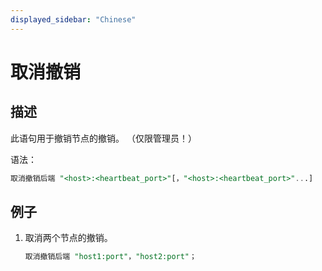 ```yaml
---
displayed_sidebar: "Chinese"
---
```


# 取消撤销

## 描述

此语句用于撤销节点的撤销。 （仅限管理员！）

语法：

```sql
取消撤销后端 "<host>:<heartbeat_port>"[，"<host>:<heartbeat_port>"...]
```

## 例子

1. 取消两个节点的撤销。

    ```sql
    取消撤销后端 "host1:port"，"host2:port"；
    ```